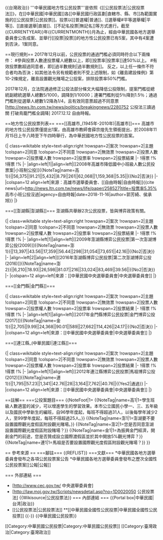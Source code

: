 {{台灣政治}}
'''中華民國地方性公民投票'''是依照《[[公民投票法|公民投票法]]》，在[[中華民國|中華民國]]各[[中華民國行政區劃|直轄市、縣、市]]為範圍實施的[[公民投票|公民投票]]。投票以[[普選權|普通]]、[[選舉權#平等選舉權|平等]]、[[直接選舉|直接]]、[[不記名投票|無記名]]等方式進行。截至{{CURRENTYEAR}}年{{CURRENTMONTH}}月為止，經由中華民國各地方選舉委員會公告成案、並舉行[[投票|投票]]的地方性公民投票已有5案，其中有4案遭到否決，1案同意。

==現行規則==
2017年12月以前，公民投票的通過門檻必須同時符合以下兩條件：
#參與投票人數達投票權人總數<math>\frac{1}{2}</math>以上，即[[投票率|投票率]]達50%以上。
#有效投票數超過<math>\frac{1}{2}</math>同意者，即[[過半數規則|過半數規則]]。
反之，以上任一條件不符合者均為否決；如其他法令另有規範者則不受上述限制，如《離島建設條例》第10-2條規定，離島設置觀光賭場之公投案，排除投票率50%門檻。

2017年12月，立法院通過修正公投法部分條文大幅降低公投限制，提案門檻從總統副總統選舉人總數5/1000，調降到1/10000；連署門檻則從5％降到1.5％；通過門檻則從選舉人總數1/2降為1/4，且有效同意票超過不同意票<ref>[http://news.ltn.com.tw/news/politics/breakingnews/2280752 公投法三讀過關 打破鳥籠門檻全調降] 2017.12.12 自由時報</ref>。

==地方性公民投票列表==
===[[高雄市_(1945年-2010年)|高雄市]]===
高雄市的地方性公民投票僅提出1案，由高雄市教師會薛宗煌先生領銜提出，於2008年11月15日上午八時至下午四時舉行，為中華民國地方性公民投票的首案。

{| class=wikitable style=text-align:right
!rowspan=2|案次
!rowspan=2|主題
!colspan=2|同意
!colspan=2|不同意
!rowspan=2|無效票
!rowspan=2|投票人數
!rowspan=2|投票權人數
!rowspan=2|投票率
!rowspan=2|投票結果
|-
!得票
!%
!得票
!%
|-
|align=left|1||align=left|[[2008年高雄市降低國中小班級人數公民投票案|小班制公投]]{{NoteTag|name=高1}}||56,375||91.21||5,432||8.79||261||62,068||1,159,368||5.35||{{No2|否決}}
|-
|colspan=12 align=left|來源：高雄市選舉委員會、[[自由時報|自由時報]]<ref>{{cite news|url=http://news.ltn.com.tw/news/life/paper/258527|title=投票率5.35% 高市小班公投沒過|agency=自由時報|date=2018-11-16|author=郭芳綺、侯承旭}}</ref>
|}

===[[澎湖縣|澎湖縣]]===
澎湖縣共舉辦2次公民投票，皆與博弈政策有關。

{| class=wikitable style=text-align:right
!rowspan=2|案次
!rowspan=2|主題
!colspan=2|同意
!colspan=2|不同意
!rowspan=2|無效票
!rowspan=2|投票人數
!rowspan=2|投票權人數
!rowspan=2|投票率
!rowspan=2|投票結果
|-
!得票
!%
!得票
!%
|-
|align=left|1||align=left|[[2009年澎湖縣博弈公民投票|第一次澎湖博弈公投(2009)]]{{NoteTag|name=澎1}}||13,397||43.56||17,359||56.44||298||31,054||73,651||42.16||{{No2|否決}}
|-
|align=left|2||align=left|[[2016年澎湖縣博弈公民投票|第二次澎湖博弈公投(2016)]]{{NoteTag|name=澎2}}||6,210||18.93||26,598||81.07||216||33,024||83,469||39.56||{{No2|否決}}
|-
|colspan=12 align=left|來源：[[中華民國中央選舉委員會|中央選舉委員會]]
|}

===[[金門縣|金門縣]]===

{| class=wikitable style=text-align:right
!rowspan=2|案次
!rowspan=2|主題
!colspan=2|同意
!colspan=2|不同意
!rowspan=2|無效票
!rowspan=2|投票人數
!rowspan=2|投票權人數
!rowspan=2|投票率
!rowspan=2|投票結果
|-
!得票
!%
!得票
!%
|-
|align=left|1||align=left|[[2017年金門縣博弈公民投票|金門博弈公投(2017)]]{{NoteTag|name=金1}}||2,705||9.99||24,368||90.01||589||27,662||114,426||24.17||{{No2|否決}}
|-
|colspan=12 align=left|來源：[[中華民國中央選舉委員會|中央選舉委員會]]
|}

===[[連江縣_(中華民國)|連江縣]]===

{| class=wikitable style=text-align:right
!rowspan=2|案次
!rowspan=2|主題
!colspan=2|同意
!colspan=2|不同意
!rowspan=2|無效票
!rowspan=2|投票人數
!rowspan=2|投票權人數
!rowspan=2|投票率
!rowspan=2|投票結果
|-
!得票
!%
!得票
!%
|-
|align=left|1||align=left|[[2012年連江縣博弈公民投票|馬祖博弈公投(2012)]]{{NoteTag|name=連1}}||1,795||57.23||1,341||42.76||28||3,164||7,762||40.76||{{Yes2|通過}}
|-
|colspan=12 align=left|來源：[[中華民國中央選舉委員會|中央選舉委員會]]
|}

==註解==
===公投案題目===
{{NoteFoot|1=
{{NoteTag|name=高1|1=學生班級人數適當的減少，可以增進學生的學習效果。本市公立國民小學一、三、五年級以及國民中學新生的編班，自96學年度起，每班不得超過31人，以後每學年減少2人，至99學年度起，每班不得超過25人。}}
{{NoteTag|name=澎1|1=澎湖要不要設置國際觀光度假區附設觀光賭場。}}
{{NoteTag|name=澎2|1=您是否同意澎湖設置國際觀光度假區附設賭場？}}
{{NoteTag|name=金1|1=為振興金門經濟，開創金門的前途，您是否贊成設立國際渡假區並於其中開放5%觀光博弈？}}
{{NoteTag|name=連1|1=馬祖是否要設置國際觀光度假區附設觀光賭場？}}
}}

== 參考來源 ==
===腳註===
{{REFLIST}}
===文獻===
*中華民國各地方選舉委員會發布之各項公民投票案公告
*中華民國各地方選舉委員會發布之歷次全國性公民投票案[[公報|公報]]

=== 外部連結 ===
* [http://www.cec.gov.tw/ 中央選舉委員會]
* [http://law.moj.gov.tw/Scripts/newsdetail.asp?no=1D0020050 公民投票法]
{{Wikisource|公民投票法}}
=== 內部連結 ===
{{Portal box|中華民國|台湾|政治}}
* [[公民投票法|公民投票法]]
**[[中華民國全國性公民投票|中華民國全國性公民投票]]
{{-}}
{{中華民國公民投票}}

[[Category:中華民國公民投票|Category:中華民國公民投票]]
[[Category:臺灣政治|Category:臺灣政治]]